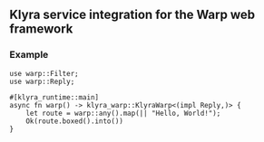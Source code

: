 ## Klyra service integration for the Warp web framework

### Example

```rust,no_run
use warp::Filter;
use warp::Reply;

#[klyra_runtime::main]
async fn warp() -> klyra_warp::KlyraWarp<(impl Reply,)> {
    let route = warp::any().map(|| "Hello, World!");
    Ok(route.boxed().into())
}
```
